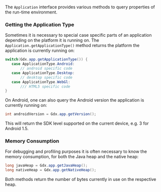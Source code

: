 The `Application` interface provides various methods to query properties of the run-time environment.

### Getting the Application Type ###
Sometimes it is necessary to special case specific parts of an application depending on the platform it is running on. The `Application.getApplicationType()` method returns the platform the application is currently running on:

```java
switch(Gdx.app.getApplicationType()) {
   case ApplicationType.Android:
       // android specific code
   case ApplicationType.Desktop:
       // desktop specific code
   case ApplicationType.WebGl:
       /// HTML5 specific code
}
```

On Android, one can also query the Android version the application is currently running on:

```java
int androidVersion = Gdx.app.getVersion();
```

This will return the SDK level supported on the current device, e.g. 3 for Android 1.5.

### Memory Consumption ###
For debugging and profiling purposes it is often necessary to know the memory consumption, for both the Java heap and the native heap:

```java
long javaHeap = Gdx.app.getJavaHeap();
long nativeHeap = Gdx.app.getNativeHeap();
```

Both methods return the number of bytes currently in use on the respective heap.